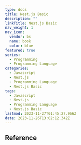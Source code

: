 ```yaml
---
type: docs
title: Nest.js Basic
description: ""
linkTitle: Nest.js Basic
nav_weight: 1
nav_icon:
  vendor: bs
  name: book
  color: blue
featured: true
series:
  - Programming
  - Programming Language
categories:
  - Javascript
  - Nest.js
  - Programming Language
  - Nest.js Basic
tags:
  - Javascript
  - Nest.js
  - Programming Language
  - Nest.js Basic
lastmod: 2023-11-27T01:45:27.966Z
date: 2023-11-26T13:02:12.342Z
---
```


## Reference
